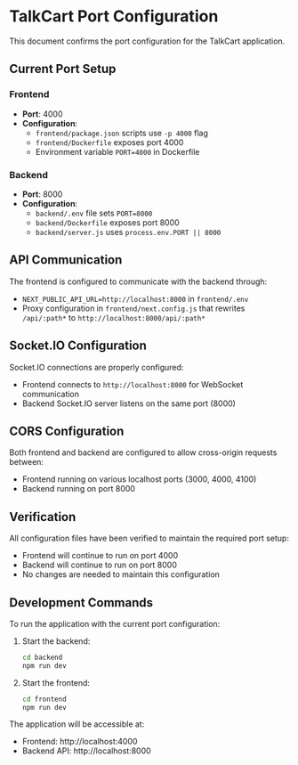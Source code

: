 # TalkCart Port Configuration

This document confirms the port configuration for the TalkCart application.

## Current Port Setup

### Frontend
- **Port**: 4000
- **Configuration**: 
  - `frontend/package.json` scripts use `-p 4000` flag
  - `frontend/Dockerfile` exposes port 4000
  - Environment variable `PORT=4000` in Dockerfile

### Backend
- **Port**: 8000
- **Configuration**:
  - `backend/.env` file sets `PORT=8000`
  - `backend/Dockerfile` exposes port 8000
  - `backend/server.js` uses `process.env.PORT || 8000`

## API Communication

The frontend is configured to communicate with the backend through:
- `NEXT_PUBLIC_API_URL=http://localhost:8000` in `frontend/.env`
- Proxy configuration in `frontend/next.config.js` that rewrites `/api/:path*` to `http://localhost:8000/api/:path*`

## Socket.IO Configuration

Socket.IO connections are properly configured:
- Frontend connects to `http://localhost:8000` for WebSocket communication
- Backend Socket.IO server listens on the same port (8000)

## CORS Configuration

Both frontend and backend are configured to allow cross-origin requests between:
- Frontend running on various localhost ports (3000, 4000, 4100)
- Backend running on port 8000

## Verification

All configuration files have been verified to maintain the required port setup:
- Frontend will continue to run on port 4000
- Backend will continue to run on port 8000
- No changes are needed to maintain this configuration

## Development Commands

To run the application with the current port configuration:

1. Start the backend:
   ```bash
   cd backend
   npm run dev
   ```

2. Start the frontend:
   ```bash
   cd frontend
   npm run dev
   ```

The application will be accessible at:
- Frontend: http://localhost:4000
- Backend API: http://localhost:8000